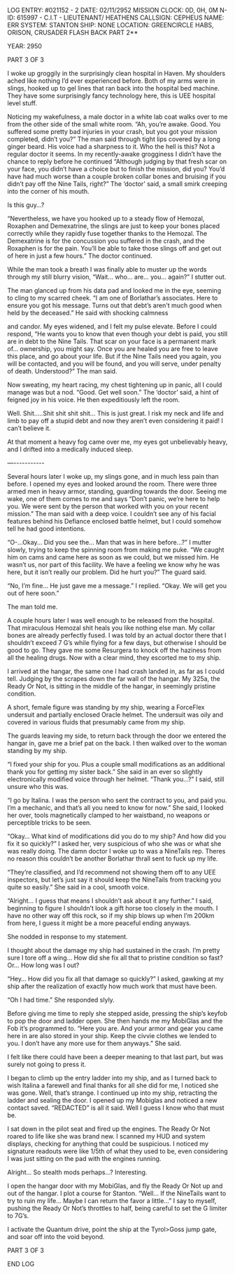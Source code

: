 LOG ENTRY: #021152 - 2
DATE: 02/11/2952
MISSION CLOCK: 0D, 0H, 0M
N-ID: 615997 - C.I.T - LIEUTENANT/ HEATHENS
CALLSIGN: CEPHEUS
NAME: ERR
SYSTEM: STANTON
SHIP: NONE
LOCATION: GREENCIRCLE HABS, ORISON, CRUSADER
FLASH BACK PART 2\*\*

  

YEAR: 2950

PART 3 OF 3

  

I woke up groggily in the surprisingly clean hospital in Haven. My shoulders ached like nothing I’d ever experienced before. Both of my arms were in slings, hooked up to gel lines that ran back into the hospital bed machine. They have some surprisingly fancy technology here, this is UEE hospital level stuff.

  

Noticing my wakefulness, a male doctor in a white lab coat walks over to me from the other side of the small white room. “Ah, you’re awake. Good. You suffered some pretty bad injuries in your crash, but you got your mission completed, didn’t you?” The man said through tight lips covered by a long ginger beard. His voice had a sharpness to it. Who the hell is this? Not a regular doctor it seems. In my recently-awake grogginess I didn’t have the chance to reply before he continued “Although judging by that fresh scar on your face, you didn’t have a choice but to finish the mission, did you? You’d have had much worse than a couple broken collar bones and bruising if you didn’t pay off the Nine Tails, right?” The ‘doctor’ said, a small smirk creeping into the corner of his mouth.

  

Is this guy…?

  

“Nevertheless, we have you hooked up to a steady flow of Hemozal, Roxaphen and Demexatrine, the slings are just to keep your bones placed correctly while they rapidly fuse together thanks to the Hemozal. The Demexatrine is for the concussion you suffered in the crash, and the Roxaphen is for the pain. You’ll be able to take those slings off and get out of here in just a few hours.” The doctor continued.

  

While the man took a breath I was finally able to muster up the words through my still blurry vision, “Wait… who… are… you… again?” I stutter out.

  

The man glanced up from his data pad and looked me in the eye, seeming to cling to my scarred cheek. “I am one of Borlathar’s associates. Here to ensure you got his message. Turns out that debt’s aren't much good when held by the deceased.” He said with shocking calmness

and candor. My eyes widened, and I felt my pulse elevate. Before I could respond, “He wants you to know that even though your debt is paid, you still are in debt to the Nine Tails. That scar on your face is a permanent mark of… ownership, you might say. Once you are healed you are free to leave this place, and go about your life. But if the Nine Tails need you again, you will be contacted, and you will be found, and you will serve, under penalty of death. Understood?” The man said.

Now sweating, my heart racing, my chest tightening up in panic, all I could manage was but a nod. “Good. Get well soon.” The ‘doctor’ said, a hint of feigned joy in his voice. He then expeditiously left the room.

  

Well. Shit…..Shit shit shit shit… This is just great. I risk my neck and life and limb to pay off a stupid debt and now they aren’t even considering it paid! I can’t believe it.

  

At that moment a heavy fog came over me, my eyes got unbelievably heavy, and I drifted into a medically induced sleep.

  

—-----------

Several hours later I woke up, my slings gone, and in much less pain than before. I opened my eyes and looked around the room. There were three armed men in heavy armor, standing, guarding towards the door. Seeing me wake, one of them comes to me and says “Don’t panic, we’re here to help you. We were sent by the person that worked with you on your recent mission.” The man said with a deep voice. I couldn’t see any of his facial features behind his Defiance enclosed battle helmet, but I could somehow tell he had good intentions.

  

“O-...Okay… Did you see the… Man that was in here before…?” I mutter slowly, trying to keep the spinning room from making me puke. “We caught him on cams and came here as soon as we could, but we missed him. He wasn’t us, nor part of this facility. We have a feeling we know why he was here, but it isn’t really our problem. Did he hurt you?” The guard said.

  

“No, I’m fine… He just gave me a message.” I replied. “Okay. We will get you out of here soon.”

The man told me.

  

A couple hours later I was well enough to be released from the hospital. That miraculous Hemozal shit heals you like nothing else man. My collar bones are already perfectly fused. I was told by an actual doctor there that I shouldn’t exceed 7 G’s while flying for a few days, but otherwise I should be good to go. They gave me some Resurgera to knock off the haziness from all the healing drugs. Now with a clear mind, they escorted me to my ship.

  

I arrived at the hangar, the same one I had crash landed in, as far as I could tell. Judging by the scrapes down the far wall of the hangar. My 325a, the Ready Or Not, is sitting in the middle of the hangar, in seemingly pristine condition.

A short, female figure was standing by my ship, wearing a ForceFlex undersuit and partially enclosed Oracle helmet. The undersuit was oily and covered in various fluids that presumably came from my ship.

  

The guards leaving my side, to return back through the door we entered the hangar in, gave me a brief pat on the back. I then walked over to the woman standing by my ship.

  

“I fixed your ship for you. Plus a couple small modifications as an additional thank you for getting my sister back.” She said in an ever so slightly electronically modified voice through her helmet. “Thank you…?” I said, still unsure who this was.

  

“I go by Italina. I was the person who sent the contract to you, and paid you. I’m a mechanic, and that’s all you need to know for now.” She said, I looked her over, tools magnetically clamped to her waistband, no weapons or perceptible tricks to be seen.

  

“Okay… What kind of modifications did you do to my ship? And how did you fix it so quickly?” I asked her, very suspicious of who she was or what she was really doing. The damn doctor I woke up to was a NineTails rep. Theres no reason this couldn’t be another Borlathar thrall sent to fuck up my life.

  

“They’re classified, and I’d recommend not showing them off to any UEE inspectors, but let’s just say it should keep the NineTails from tracking you quite so easily.” She said in a cool, smooth voice.

  

“Alright… I guess that means I shouldn’t ask about it any further.” I said, beginning to figure I shouldn’t look a gift horse too closely in the mouth. I have no other way off this rock, so if my ship blows up when I’m 200km from here, I guess it might be a more peaceful ending anyways.

  

She nodded in response to my statement.

I thought about the damage my ship had sustained in the crash. I’m pretty sure I tore off a wing… How did she fix all that to pristine condition so fast? Or… How long was I out?

“Hey… How did you fix all that damage so quickly?” I asked, gawking at my ship after the realization of exactly how much work that must have been.

  

“Oh I had time.” She responded slyly.

Before giving me time to reply she stepped aside, pressing the ship’s keyfob to pop the door and ladder open. She then hands me my MobiGlas and the Fob it’s programmed to. “Here you are. And your armor and gear you came here in are also stored in your ship. Keep the civvie clothes we lended to you. I don’t have any more use for them anyways.” She said.

  

I felt like there could have been a deeper meaning to that last part, but was surely not going to press it.

I began to climb up the entry ladder into my ship, and as I turned back to wish Italina a farewell and final thanks for all she did for me, I noticed she was gone. Well, that’s strange. I continued up into my ship, retracting the ladder and sealing the door. I opened up my Mobiglas and noticed a new contact saved. “REDACTED” is all it said. Well I guess I know who that must be.

  

I sat down in the pilot seat and fired up the engines. The Ready Or Not roared to life like she was brand new. I scanned my HUD and system displays, checking for anything that could be suspicious. I noticed my signature readouts were like 1/5th of what they used to be, even considering I was just sitting on the pad with the engines running.

  

Alright… So stealth mods perhaps…? Interesting.

  

I open the hangar door with my MobiGlas, and fly the Ready Or Not up and out of the hangar. I plot a course for Stanton. “Well… If the NineTails want to try to ruin my life… Maybe I can return the favor a little…” I say to myself, pushing the Ready Or Not’s throttles to half, being careful to set the G limiter to 7G’s.

  

I activate the Quantum drive, point the ship at the Tyrol>Goss jump gate, and soar off into the void beyond.

  

PART 3 OF 3

END LOG